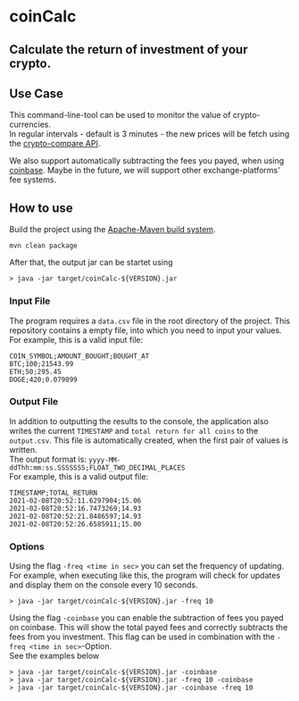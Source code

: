 # coinCalc
## Calculate the return of investment of your crypto.

## Use Case
This command-line-tool can be used to monitor the value of crypto-currencies.    
In regular intervals - default is 3 minutes - the new prices will be fetch using the [crypto-compare API](https://min-api.cryptocompare.com/).   

We also support automatically subtracting the fees you payed, when using [coinbase](https://help.coinbase.com/en/coinbase/trading-and-funding/pricing-and-fees/fees). Maybe in the future, we will support other exchange-platforms' fee systems.

## How to use
Build the project using the [Apache-Maven build system](https://maven.apache.org/).
````
mvn clean package
````
After that, the output jar can be startet using
````
> java -jar target/coinCalc-${VERSION}.jar
````
### Input File
The program requires a `data.csv` file in the root directory of the project.
This repository contains a empty file, into which you need to input your values.  
For example, this is a valid input file:
````csv
COIN_SYMBOL;AMOUNT_BOUGHT;BOUGHT_AT
BTC;100;21543.99
ETH;50;295.45
DOGE;420;0.079099
````
### Output File
In addition to outputting the results to the console, the application also writes the current `TIMESTAMP` and `total return for all coins` to the `output.csv`.
This file is automatically created, when the first pair of values is written.    
The output format is: `yyyy-MM-ddThh:mm:ss.SSSSSSS;FLOAT_TWO_DECIMAL_PLACES`    
For example, this is a valid output file:
````csv
TIMESTAMP;TOTAL_RETURN
2021-02-08T20:52:11.6297904;15.06
2021-02-08T20:52:16.7473269;14.93
2021-02-08T20:52:21.8486597;14.93
2021-02-08T20:52:26.6585911;15.00
````
### Options
Using the flag `-freq <time in sec>` you can set the frequency of updating.
For example, when executing like this, the program will check for updates and display them on the console every 10 seconds.
````
> java -jar target/coinCalc-${VERSION}.jar -freq 10
````
Using the flag `-coinbase` you can enable the subtraction of fees you payed on coinbase. This will show the total payed fees and correctly subtracts the fees from you investment. This flag can be used in combination with the `-freq <time in sec>`-Option.   
See the examples below
````
> java -jar target/coinCalc-${VERSION}.jar -coinbase
> java -jar target/coinCalc-${VERSION}.jar -freq 10 -coinbase
> java -jar target/coinCalc-${VERSION}.jar -coinbase -freq 10
````
